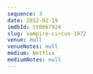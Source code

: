 ```yaml
---
sequence: 3
date: 2012-02-19
imdbId: tt0067924
slug: vampire-circus-1972
venue: null
venueNotes: null
medium: Netflix
mediumNotes: null
---
```


